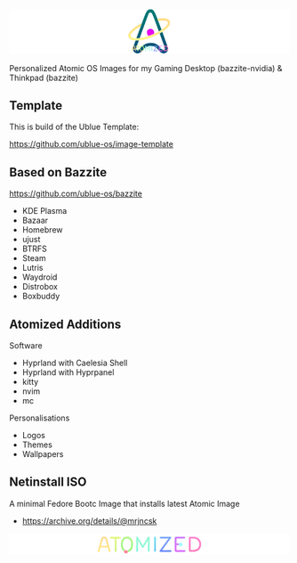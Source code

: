 ![Logo](Logo.png)

Personalized Atomic OS Images for my Gaming Desktop (bazzite-nvidia) & Thinkpad (bazzite)

## Template

This is build of the Ublue Template:

https://github.com/ublue-os/image-template

## Based on Bazzite

https://github.com/ublue-os/bazzite

- KDE Plasma
- Bazaar
- Homebrew
- ujust
- BTRFS
- Steam
- Lutris
- Waydroid
- Distrobox
- Boxbuddy

## Atomized Additions

Software

- Hyprland with Caelesia Shell
- Hyprland with Hyprpanel
- kitty
- nvim
- mc

Personalisations

- Logos
- Themes
- Wallpapers

## Netinstall ISO

A minimal Fedore Bootc Image that installs latest Atomic Image

- https://archive.org/details/@mrjncsk

![Title](Title.png)
